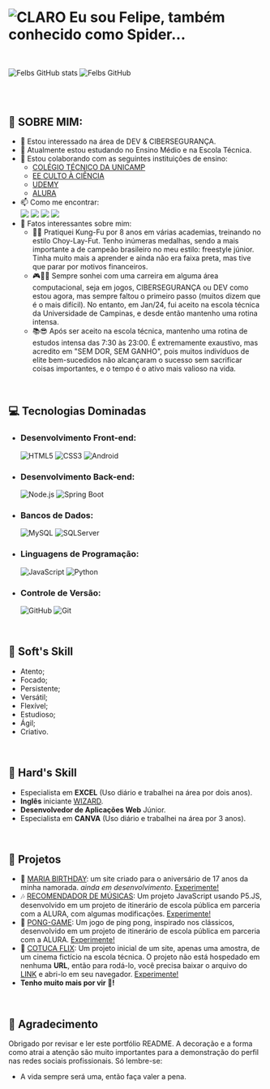 # ![CLARO](https://img.shields.io/badge/hello-world-white) Eu sou Felipe, também conhecido como Spider...
<!--
![Snake Gif](https://github.com/FelipeRobinson/FelipeRobinson/blob/output/github-contribution-grid-snake-dark.svg)
-->
<br>

![Felbs GitHub stats](https://github-readme-stats.vercel.app/api?username=FelipeRobinson&theme=chartreuse-dark)
![Felbs GitHub ](https://github-readme-stats.vercel.app/api/top-langs/?username=FelipeRobinson&layout=compact&langs_count=16&theme=chartreuse-dark)
##

<br>

## 🦾 SOBRE MIM:
- 👀 Estou interessado na área de DEV & CIBERSEGURANÇA.
- 🌱 Atualmente estou estudando no Ensino Médio e na Escola Técnica.
- 💞 Estou colaborando com as seguintes instituições de ensino:
    - <a href="https://cotuca.unicamp.br/">COLÉGIO TÉCNICO DA UNICAMP</a>
    - <a href="https://cultoaciencia.net/">EE CULTO À CIÊNCIA</a>
    - <a href="https://udemy.com">UDEMY</a>
    - <a href="https://alura.com">ALURA</a>
- 📫 Como me encontrar:
    <div> 
        <a href="https://www.instagram.com/felipe.rxb/" target="_blank"><img src="https://img.shields.io/badge/-Instagram-%23E4405F?style=for-the-badge&logo=instagram&logoColor=white" target="_blank"></a>
        <a href="https://discord.com/channels/@me/674573799265665035" target="_blank"><img src="https://img.shields.io/badge/Discord-7289DA?style=for-the-badge&logo=discord&logoColor=white" target="_blank"></a> 
        <a href="mailto:feliperobinsonprofissional@gmail.com"><img src="https://img.shields.io/badge/-Gmail-%23333?style=for-the-badge&logo=gmail&logoColor=white" target="_blank"></a>
        <a href="https://www.linkedin.com/in/feliperobinson/" target="_blank"><img src="https://img.shields.io/badge/-LinkedIn-%230077B5?style=for-the-badge&logo=linkedin&logoColor=white" target="_blank"></a>     
    </div>
- 🧐 Fatos interessantes sobre mim:
    - 🥇🥋 Pratiquei Kung-Fu por 8 anos em várias academias, treinando no estilo Choy-Lay-Fut. Tenho inúmeras medalhas, sendo a mais importante a de campeão brasileiro no meu estilo: freestyle júnior. Tinha muito mais a aprender e ainda não era faixa preta, mas tive que parar por motivos financeiros.
    - 🎮👨‍💻 Sempre sonhei com uma carreira em alguma área computacional, seja em jogos, CIBERSEGURANÇA ou DEV como estou agora, mas sempre faltou o primeiro passo (muitos dizem que é o mais difícil). No entanto, em Jan/24, fui aceito na escola técnica da Universidade de Campinas, e desde então mantenho uma rotina intensa.
    - 📚😎 Após ser aceito na escola técnica, mantenho uma rotina de estudos intensa das 7:30 às 23:00. É extremamente exaustivo, mas acredito em "SEM DOR, SEM GANHO", pois muitos indivíduos de elite bem-sucedidos não alcançaram o sucesso sem sacrificar coisas importantes, e o tempo é o ativo mais valioso na vida.

<br>

## 💻 Tecnologias Dominadas <br>
- ### Desenvolvimento Front-end: <br>
  ![HTML5](https://img.shields.io/badge/HTML5-E34F26?style=for-the-badge&logo=html5&logoColor=white)
  ![CSS3](https://img.shields.io/badge/CSS3-1572B6?style=for-the-badge&logo=css3&logoColor=white)
  ![Android](https://img.shields.io/badge/Android-3DDC84?style=for-the-badge&logo=android&logoColor=white)
- ### Desenvolvimento Back-end: <br>
  ![Node.js](https://img.shields.io/badge/Node.js-339933?style=for-the-badge&logo=node.js&logoColor=white)
  ![Spring Boot](https://img.shields.io/badge/Spring_Boot-6DB33F?style=for-the-badge&logo=spring-boot&logoColor=white)
- ### Bancos de Dados: <br>
  ![MySQL](https://img.shields.io/badge/MySQL-4479A1?style=for-the-badge&logo=mysql&logoColor=white)
  ![SQLServer](https://img.shields.io/badge/Microsoft_SQL_Server-CC2927?style=for-the-badge&logo=microsoft-sql-server&logoColor=white)
- ### Linguagens de Programação: <br>
  ![JavaScript](https://img.shields.io/badge/JavaScript-F7DF1E?style=for-the-badge&logo=javascript&logoColor=black)
  ![Python](https://img.shields.io/badge/Python-3776AB?style=for-the-badge&logo=python&logoColor=white)
- ### Controle de Versão: <br>
  ![GitHub](https://img.shields.io/badge/GitHub-181717?style=for-the-badge&logo=github&logoColor=white)
  ![Git](https://img.shields.io/badge/Git-F05032?style=for-the-badge&logo=git&logoColor=white)

<br>
  
## 👾 Soft's Skill
- Atento;
- Focado;
- Persistente;
- Versátil;
- Flexível;
- Estudioso;
- Ágil;
- Criativo.

<br>

## 🧠 Hard's Skill
- Especialista em **EXCEL** (Uso diário e trabalhei na área por dois anos).
- **Inglês** iniciante [WIZARD](https://wizard.com/).
- **Desenvolvedor de Aplicações Web** Júnior.
- Especialista em **CANVA** (Uso diário e trabalhei na área por 3 anos).

<br>

## 🔭 Projetos
- 🎨 [MARIA BIRTHDAY](https://github.com/FelipeRobinson/MARIA_1.7): um site criado para o aniversário de 17 anos da minha namorada. *ainda em desenvolvimento*. [Experimente!](https://mariabirthday-kaq8ysmt3-feliperobinsons-projects.vercel.app/)
- 🎶 [RECOMENDADOR DE MÚSICAS](https://github.com/FelipeRobinson/RECOMENDADOR_MUSICAS): Um projeto JavaScript usando P5.JS, desenvolvido em um projeto de itinerário de escola pública em parceria com a ALURA, com algumas modificações. [Experimente!](https://https//editor.p5js.org/FelipeSpider/sketches/bqCadVZLm)
- 🏓 [PONG-GAME](https://github.com/FelipeRobinson/PONG-GAME): Um jogo de ping pong, inspirado nos clássicos, desenvolvido em um projeto de itinerário de escola pública em parceria com a ALURA. [Experimente!](https://editor.p5js.org/FelipeSpider/sketches/reH2mviDs)
- 🎪 [COTUCA FLIX](https://github.com/FelipeRobinson/COTUCA_FLIX): Um projeto inicial de um site, apenas uma amostra, de um cinema fictício na escola técnica. O projeto não está hospedado em nenhuma **URL**, então para rodá-lo, você precisa baixar o arquivo do [LINK](https://github.com/FelipeRobinson/COTUCA_FLIX/blob/main/Abas/Home/index.html) e abri-lo em seu navegador. [Experimente!](https://github.com/FelipeRobinson/COTUCA_FLIX/)
- **Tenho muito mais por vir 🤫!**

<br>

## 🎀 Agradecimento
Obrigado por revisar e ler este portfólio README. A decoração e a forma como atrai a atenção são muito importantes para a demonstração do perfil nas redes sociais profissionais. Só lembre-se:
- A vida sempre será uma, então faça valer a pena.
